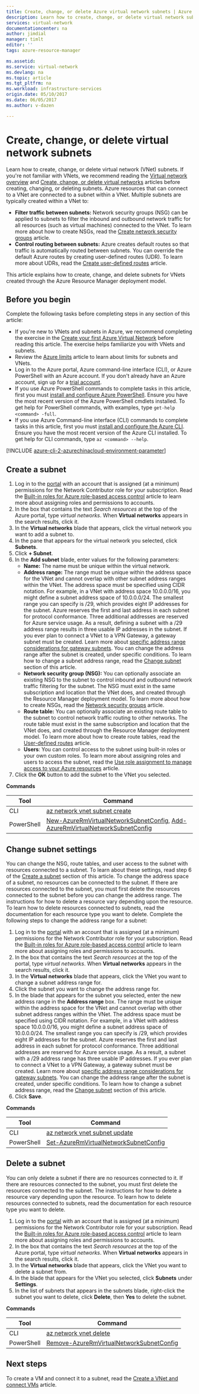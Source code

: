 ```yaml
---
title: Create, change, or delete Azure virtual network subnets | Azure
description: Learn how to create, change, or delete virtual network subnets.
services: virtual-network
documentationcenter: na
author: jimdial
manager: timlt
editor: ''
tags: azure-resource-manager

ms.assetid: 
ms.service: virtual-network
ms.devlang: na
ms.topic: article
ms.tgt_pltfrm: na
ms.workload: infrastructure-services
origin.date: 05/10/2017
ms.date: 06/05/2017
ms.author: v-dazen

---
```

# Create, change, or delete virtual network subnets

Learn how to create, change, or delete virtual network (VNet) subnets. If you're not familiar with VNets, we recommend reading the [Virtual network overview](virtual-networks-overview.md) and [Create, change, or delete virtual networks](virtual-network-manage-network.md) articles before creating, changing, or deleting subnets. Azure resources that can connect to a VNet are connected to a subnet within a VNet. Multiple subnets are typically created within a VNet to:
- **Filter traffic between subnets:** Network security groups (NSG) can be applied to subnets to filter the inbound and outbound network traffic for all resources (such as virtual machines) connected to the VNet. To learn more about how to create NSGs, read the [Create network security groups](virtual-networks-create-nsg-arm-pportal.md) article.
- **Control routing between subnets:** Azure creates default routes so that traffic is automatically routed between subnets. You can override the default Azure routes by creating user-defined routes (UDR). To learn more about UDRs, read the [Create user-defined routes](virtual-network-create-udr-arm-ps.md) article. 

This article explains how to create, change, and delete subnets for VNets created through the Azure Resource Manager deployment model.

## <a name="before"></a>Before you begin

Complete the following tasks before completing steps in any section of this article:

- If you're new to VNets and subnets in Azure, we recommend completing the exercise in the [Create your first Azure Virtual Network](virtual-network-get-started-vnet-subnet.md) before reading this article. The exercise helps familiarize you with VNets and subnets.
- Review the [Azure limits](../azure-subscription-service-limits.md?toc=%2fvirtual-network%2ftoc.json#azure-resource-manager-virtual-networking-limits) article to learn about limits for subnets and VNets.
- Log in to the Azure portal, Azure command-line interface (CLI), or Azure PowerShell with an Azure account. If you don't already have an Azure account, sign up for a [trial account](https://www.azure.cn/pricing/1rmb-trial).
- If you use Azure PowerShell commands to complete tasks in this article, first you must [install and configure Azure PowerShell](https://docs.microsoft.com/powershell/azureps-cmdlets-docs?toc=%2fazure%2fvirtual-network%2ftoc.json). Ensure you have the most recent version of the Azure PowerShell cmdlets installed. To get help for PowerShell commands, with examples, type `get-help <command> -full`.
- If you use Azure Command-line interface (CLI) commands to complete tasks in this article, first you must [install and configure the Azure CLI](https://docs.microsoft.com/cli/azure/install-azure-cli?toc=%2fazure%2fvirtual-network%2ftoc.json). Ensure you have the most recent version of the Azure CLI installed. To get help for CLI commands, type `az <command> --help`.

[!INCLUDE [azure-cli-2-azurechinacloud-environment-parameter](../../includes/azure-cli-2-azurechinacloud-environment-parameter.md)]

## <a name="create-subnet"></a>Create a subnet

1. Log in to the [portal](https://portal.azure.cn) with an account that is assigned (at a minimum) permissions for the Network Contributor role for your subscription. Read the [Built-in roles for Azure role-based access control](../active-directory/role-based-access-built-in-roles.md?toc=%2fvirtual-network%2ftoc.json#network-contributor) article to learn more about assigning roles and permissions to accounts.
2. In the box that contains the text *Search resources* at the top of the Azure portal, type *virtual networks*. When **Virtual networks** appears in the search results, click it.
3. In the **Virtual networks** blade that appears, click the virtual network you want to add a subnet to.
4. In the pane that appears for the virtual network you selected, click **Subnets**.
5. Click **+ Subnet**.
6. In the **Add subnet** blade, enter values for the following parameters:
    - **Name:** The name must be unique within the virtual network.
    - **Address range:** The range must be unique within the address space for the VNet and cannot overlap with other subnet address ranges within the VNet. The address space must be specified using CIDR notation. For example, in a VNet with address space 10.0.0.0/16, you might define a subnet address space of 10.0.0.0/24. The smallest range you can specify is /29, which provides eight IP addresses for the subnet. Azure reserves the first and last address in each subnet for protocol conformance. Three additional addresses are reserved for Azure service usage. As a result, defining a subnet with a /29 address range results in three usable IP addresses in the subnet. If you ever plan to connect a VNet to a VPN Gateway, a gateway subnet must be created. Learn more about [specific address range considerations for gateway subnets](../vpn-gateway/vpn-gateway-about-vpn-gateway-settings.md?toc=%2fvirtual-network%2ftoc.json#gwsub). You can change the address range after the subnet is created, under specific conditions. To learn how to change a subnet address range, read the [Change subnet](#change-subnet) section of this article.
    - **Network security group (NSG):** You can optionally associate an existing NSG to the subnet to control inbound and outbound network traffic filtering for the subnet. The NSG must exist in the same subscription and location that the VNet does, and created through the Resource Manager deployment model. To learn more about how to create NSGs, read the [Network security groups](virtual-networks-create-nsg-arm-pportal.md) article.
    - **Route table:** You can optionally associate an existing route table to the subnet to control network traffic routing to other networks. The route table must exist in the same subscription and location that the VNet does, and created through the Resource Manager deployment model. To learn more about how to create route tables, read the [User-defined routes](virtual-network-create-udr-arm-ps.md) article.
    - **Users**: You can control access to the subnet using built-in roles or your own custom roles. To learn more about assigning roles and users to access the subnet, read the [Use role assignment to manage access to your Azure resources](../active-directory/role-based-access-control-configure.md?toc=%2fvirtual-network%2ftoc.json#add-access) article.
7. Click the **OK** button to add the subnet to the VNet you selected.

**Commands**

|Tool|Command|
|---|---|
|CLI|[az network vnet subnet create](https://docs.microsoft.com/cli/azure/network/vnet/subnet?toc=%2fazure%2fvirtual-network%2ftoc.json#create)|
|PowerShell|[New-AzureRmVirtualNetworkSubnetConfig](https://docs.microsoft.com/powershell/module/azurerm.network/new-azurermvirtualnetworksubnetconfig?view=azurermps-3.8.0?toc=%2fvirtual-network%2ftoc.json), [Add-AzureRmVirtualNetworkSubnetConfig](https://docs.microsoft.com/powershell/module/azurerm.network/add-azurermvirtualnetworksubnetconfig?view=azurermps-3.8.0?toc=%2fvirtual-network%2ftoc.json)|

## <a name="change-subnet"></a>Change subnet settings

You can change the NSG, route tables, and user access to the subnet with resources connected to a subnet. To learn about these settings, read step 6 of the [Create a subnet](#create-subnet) section of this article. To change the address space of a subnet, no resources can be connected to the subnet. If there are resources connected to the subnet, you must first delete the resources connected to the subnet before you can change the address range. The instructions for how to delete a resource vary depending upon the resource. To learn how to delete resources connected to subnets, read the documentation for each resource type you want to delete. Complete the following steps to change the address range for a subnet:

1. Log in to the [portal](https://portal.azure.cn) with an account that is assigned (at a minimum) permissions for the Network Contributor role for your subscription. Read the [Built-in roles for Azure role-based access control](../active-directory/role-based-access-built-in-roles.md?toc=%2fvirtual-network%2ftoc.json#network-contributor) article to learn more about assigning roles and permissions to accounts.
2. In the box that contains the text *Search resources* at the top of the portal, type *virtual networks*. When **Virtual networks** appears in the search results, click it.
3. In the **Virtual networks** blade that appears, click the VNet you want to change a subnet address range for.
4. Click the subnet you want to change the address range for.
5. In the blade that appears for the subnet you selected, enter the new address range in the **Address range** box. The range must be unique within the address space for the VNet and cannot overlap with other subnet address ranges within the VNet. The address space must be specified using CIDR notation. For example, in a VNet with address space 10.0.0.0/16, you might define a subnet address space of 10.0.0.0/24. The smallest range you can specify is /29, which provides eight IP addresses for the subnet. Azure reserves the first and last address in each subnet for protocol conformance. Three additional addresses are reserved for Azure service usage. As a result, a subnet with a /29 address range has three usable IP addresses. If you ever plan to connect a VNet to a VPN Gateway, a gateway subnet must be created. Learn more about [specific address range considerations for gateway subnets](../vpn-gateway/vpn-gateway-about-vpn-gateway-settings.md?toc=%2fvirtual-network%2ftoc.json#gwsub). You can change the address range after the subnet is created, under specific conditions. To learn how to change a subnet address range, read the [Change subnet](#change-subnet) section of this article.
6. Click **Save**.

**Commands**

|Tool|Command|
|---|---|
|CLI|[az network vnet subnet update](https://docs.microsoft.com/cli/azure/network/vnet?toc=%2fazure%2fvirtual-network%2ftoc.json#update)|
|PowerShell|[Set-AzureRmVirtualNetworkSubnetConfig](https://docs.microsoft.com/powershell/module/azurerm.network/set-azurermvirtualnetworksubnetconfig?view=azurermps-3.8.0?toc=%2fvirtual-network%2ftoc.json)|

## <a name="delete-subnet"></a>Delete a subnet

You can only delete a subnet if there are no resources connected to it. If there are resources connected to the subnet, you must first delete the resources connected to the subnet. The instructions for how to delete a resource vary depending upon the resource. To learn how to delete resources connected to subnets, read the documentation for each resource type you want to delete.

1. Log in to the [portal](https://portal.azure.cn) with an account that is assigned (at a minimum) permissions for the Network Contributor role for your subscription. Read the [Built-in roles for Azure role-based access control](../active-directory/role-based-access-built-in-roles.md?toc=%2fvirtual-network%2ftoc.json#network-contributor) article to learn more about assigning roles and permissions to accounts.
2. In the box that contains the text *Search resources* at the top of the Azure portal, type *virtual networks*. When **Virtual networks** appears in the search results, click it.
3. In the **Virtual networks** blade that appears, click the VNet you want to delete a subnet from.
4. In the blade that appears for the VNet you selected, click **Subnets** under **Settings**.
5. In the list of subnets that appears in the subnets blade, right-click the subnet you want to delete, click **Delete**, then **Yes** to delete the subnet.

**Commands**

|Tool|Command|
|---|---|
|CLI|[az network vnet delete](https://docs.microsoft.com/cli/azure/network/vnet?toc=%2fazure%2fvirtual-network%2ftoc.json#delete)|
|PowerShell|[Remove-AzureRmVirtualNetworkSubnetConfig](https://docs.microsoft.com/powershell/module/azurerm.network/remove-azurermvirtualnetworksubnetconfig?view=azurermps-3.8.0?toc=%2fvirtual-network%2ftoc.json)|

## <a name="next-steps"></a>Next steps

To create a VM and connect it to a subnet, read the [Create a VNet and connect VMs](virtual-network-get-started-vnet-subnet.md#create-vms) article.